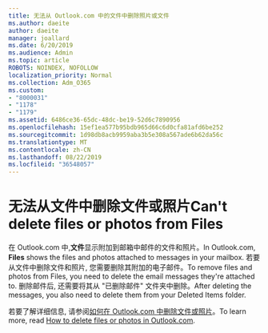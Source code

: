 ```yaml
---
title: 无法从 Outlook.com 中的文件中删除照片或文件
ms.author: daeite
author: daeite
manager: joallard
ms.date: 6/20/2019
ms.audience: Admin
ms.topic: article
ROBOTS: NOINDEX, NOFOLLOW
localization_priority: Normal
ms.collection: Adm_O365
ms.custom:
- "8000031"
- "1178"
- "1179"
ms.assetid: 6486ce36-65dc-48dc-be19-52d6c7890956
ms.openlocfilehash: 15ef1ea577b95bdb965d66c6d0cfa81afd6be252
ms.sourcegitcommit: 1d98db8acb9959aba3b5e308a567ade6b62da56c
ms.translationtype: MT
ms.contentlocale: zh-CN
ms.lasthandoff: 08/22/2019
ms.locfileid: "36548057"
---
```

# <a name="cant-delete-files-or-photos-from-files"></a><span data-ttu-id="c4de2-102">无法从文件中删除文件或照片</span><span class="sxs-lookup"><span data-stu-id="c4de2-102">Can't delete files or photos from Files</span></span>

<span data-ttu-id="c4de2-103">在 Outlook.com 中,**文件**显示附加到邮箱中邮件的文件和照片。</span><span class="sxs-lookup"><span data-stu-id="c4de2-103">In Outlook.com, **Files** shows the files and photos attached to messages in your mailbox.</span></span> <span data-ttu-id="c4de2-104">若要从文件中删除文件和照片, 您需要删除其附加的电子邮件。</span><span class="sxs-lookup"><span data-stu-id="c4de2-104">To remove files and photos from Files, you need to delete the email messages they're attached to.</span></span> <span data-ttu-id="c4de2-105">删除邮件后, 还需要将其从 "已删除邮件" 文件夹中删除。</span><span class="sxs-lookup"><span data-stu-id="c4de2-105">After deleting the messages, you also need to delete them from your Deleted Items folder.</span></span>

<span data-ttu-id="c4de2-106">若要了解详细信息, 请参阅[如何在 Outlook.com 中删除文件或照片](https://support.office.com/article/bae0531f-040f-4c42-90b9-786ca718c16d?wt.mc_id=Office_Outlook_com_Alchemy)。</span><span class="sxs-lookup"><span data-stu-id="c4de2-106">To learn more, read [How to delete files or photos in Outlook.com](https://support.office.com/article/bae0531f-040f-4c42-90b9-786ca718c16d?wt.mc_id=Office_Outlook_com_Alchemy).</span></span>